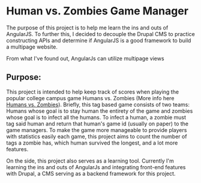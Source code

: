 # Human vs. Zombies Game Manager

The purpose of this project is to help me learn the ins and outs of AngularJS. To further this, I decided to decouple the Drupal CMS to practice constructing APIs and determine if AngularJS is a good framework to build a multipage website.

From what I've found out, AngularJs can utilize multipage views


## Purpose:
This project is intended to help keep track of scores when playing the popular college campus game Humans vs. Zombies (More info here [Humans vs. Zombies][hvzorg]). Briefly, this tag based game consists of two teams: Humans whose goal is to stay human the entirety of the game and zombies whose goal is to infect all the humans. To infect a human, a zombie must tag said human and return that human's game id (usually on paper) to the game managers. To make the game more manageable to provide players with statistics easily each game, this project aims to count the number of tags a zombie has, which human survived the longest, and a lot more features.

On the side, this project also serves as a learning tool. Currently I'm learning the ins and outs of AngularJs and integrating front-end features with Drupal, a CMS serving as a backend framework for this project.

[hvzorg]: https://humansvszombies.org/
